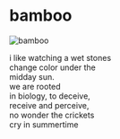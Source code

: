 # bamboo
![bamboo](images/bamboo.jpeg)

i like watching a wet stones<br/> 
change color under the<br/>
midday sun.<br/>
we are rooted<br/>
in biology, to deceive,<br/> 
receive and perceive,<br/> 
no wonder the crickets<br/> 
cry in summertime
